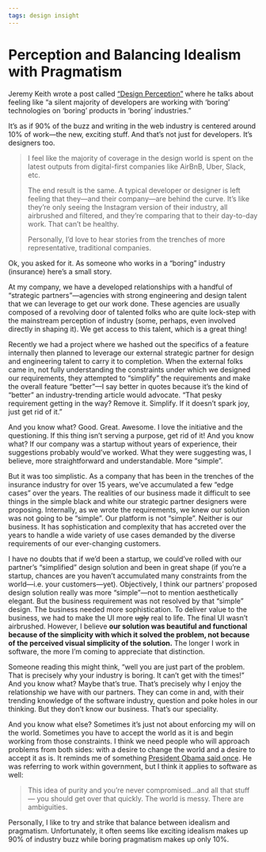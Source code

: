 ```yaml
---
tags: design insight
---
```


# Perception and Balancing Idealism with Pragmatism

Jeremy Keith wrote a post called [“Design Perception”](https://adactio.com/journal/15051) where he talks about feeling like “a silent majority of developers are working with ‘boring’ technologies on ‘boring’ products in ‘boring’ industries.” 

It’s as if 90% of the buzz and writing in the web industry is centered around 10% of work—the new, exciting stuff. And that’s not just for developers. It’s designers too.

> I feel like the majority of coverage in the design world is spent on the latest outputs from digital-first companies like AirBnB, Uber, Slack, etc.
>
> The end result is the same. A typical developer or designer is left feeling that they—and their company—are behind the curve. It’s like they’re only seeing the Instagram version of their industry, all airbrushed and filtered, and they’re comparing that to their day-to-day work. That can’t be healthy.
>
> Personally, I’d love to hear stories from the trenches of more representative, traditional companies. 

Ok, you asked for it. As someone who works in a “boring” industry (insurance) here’s a small story.

At my company, we have a developed relationships with a handful of “strategic partners”—agencies with strong engineering and design talent that we can leverage to get our work done. These agencies are usually composed of a revolving door of talented folks who are quite lock-step with the mainstream perception of industry (some, perhaps, even involved directly in shaping it). We get access to this talent, which is a great thing!

Recently we had a project where we hashed out the specifics of a feature internally then planned to leverage our external strategic partner for design and engineering talent to carry it to completion. When the external folks came in, not fully understanding the constraints under which we designed our requirements, they attempted to “simplify” the requirements and make the overall feature “better”—I say better in quotes because it’s the kind of “better” an industry-trending article would advocate. “That pesky requirement getting in the way? Remove it. Simplify. If it doesn’t spark joy, just get rid of it.”

And you know what? Good. Great. Awesome. I love the initiative and the questioning. If this thing isn’t serving a purpose, get rid of it! And you know what? If our company was a startup without years of experience, their suggestions probably would’ve worked. What they were suggesting was, I believe, more straightforward and understandable. More “simple”.

But it was too simplistic. As a company that has been in the trenches of the insurance industry for over 15 years, we’ve accumulated a few “edge cases” over the years. The realities of our business made it difficult to see things in the simple black and white our strategic partner designers were proposing. Internally, as we wrote the requirements, we knew our solution was not going to be “simple”. Our platform is not “simple”. Neither is our business. It has sophistication and complexity that has accreted over the years to handle a wide variety of use cases demanded by the diverse requirements of our ever-changing customers. 

I have no doubts that if we’d been a startup, we could’ve rolled with our partner’s “simplified” design solution and been in great shape (if you’re a startup, chances are you haven’t accumulated many constraints from the world—i.e. your customers—yet). Objectively, I think our partners’ proposed design solution really was more “simple”—not to mention aesthetically elegant. But the business requirement was not resolved by that “simple” design. The business needed more sophistication.  To deliver value to the business, we had to make the UI more ~~ugly~~ real to life. The final UI wasn’t airbrushed. However, I believe **our solution was beautiful and functional because of the simplicity with which it solved the problem, not because of the perceived visual simplicity of the solution.** The longer I work in software, the more I’m coming to appreciate that distinction. 

Someone reading this might think, “well you are just part of the problem. That is precisely why your industry is boring. It can’t get with the times!” And you know what? Maybe that’s true. That’s precisely why I enjoy the relationship we have with our partners. They can come in and, with their trending knowledge of the software industry, question and poke holes in our thinking. But they don’t know our business. That’s our speciality. 

And you know what else? Sometimes it’s just not about enforcing my will on the world. Sometimes you have to accept the world as it is and begin working from those constraints. I think we need people who will approach problems from both sides: with a desire to change the world and a desire to accept it as is. It reminds me of something [President Obama said once](https://www.npr.org/2019/10/31/774918215/obama-says-democrats-dont-always-need-to-be-politically-woke). He was referring to work within government, but I think it applies to software as well:

> This idea of purity and you’re never compromised...and all that stuff — you should get over that quickly. The world is messy. There are ambiguities.

Personally, I like to try and strike that balance between idealism and pragmatism. Unfortunately, it often seems like exciting idealism makes up 90% of industry buzz while boring pragmatism makes up only 10%.
